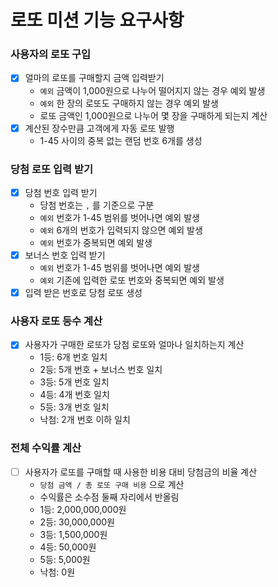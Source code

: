 # 로또 미션 기능 요구사항

### 사용자의 로또 구입
- [x] 얼마의 로또를 구매할지 금액 입력받기
  - `예외` 금액이 1,000원으로 나누어 떨어지지 않는 경우 예외 발생
  - `예외` 한 장의 로또도 구매하지 않는 경우 예외 발생
  - 로또 금액인 1,000원으로 나누어 몇 장을 구매하게 되는지 계산
- [x] 계산된 장수만큼 고객에게 자동 로또 발행
  - 1-45 사이의 중복 없는 랜덤 번호 6개를 생성

### 당첨 로또 입력 받기
- [x] 당첨 번호 입력 받기
  - 당첨 번호는 `,` 를 기준으로 구분 
  - `예외` 번호가 1-45 범위를 벗어나면 예외 발생
  - `예외` 6개의 번호가 입력되지 않으면 예외 발생
  - `예외` 번호가 중복되면 예외 발생
- [x] 보너스 번호 입력 받기
  - `예외` 번호가 1-45 범위를 벗어나면 예외 발생
  - `예외` 기존에 입력한 로또 번호와 중복되면 예외 발생
- [x] 입력 받은 번호로 당첨 로또 생성

### 사용자 로또 등수 계산
- [x] 사용자가 구매한 로또가 당첨 로또와 얼마나 일치하는지 계산
  - 1등: 6개 번호 일치
  - 2등: 5개 번호 + 보너스 번호 일치
  - 3등: 5개 번호 일치
  - 4등: 4개 번호 일치
  - 5등: 3개 번호 일치
  - 낙첨: 2개 번호 이하 일치

### 전체 수익률 계산
- [ ] 사용자가 로또를 구매할 때 사용한 비용 대비 당첨금의 비율 계산
  - `당첨 금액 / 총 로또 구매 비용` 으로 계산
  - 수익률은 소수점 둘째 자리에서 반올림
  - 1등: 2,000,000,000원
  - 2등: 30,000,000원
  - 3등: 1,500,000원
  - 4등: 50,000원
  - 5등: 5,000원
  - 낙첨: 0원

